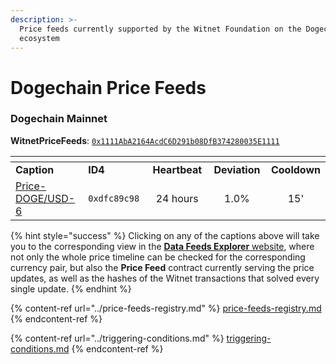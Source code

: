 ```yaml
---
description: >-
  Price feeds currently supported by the Witnet Foundation on the Dogechain
  ecosystem
---
```


# Dogechain Price Feeds

### Dogechain Mainnet

**WitnetPriceFeeds**: [`0x1111AbA2164AcdC6D291b08DfB374280035E1111`](https://explorer.dogechain.dog/address/0x1111AbA2164AcdC6D291b08DfB374280035E1111)

<table data-header-hidden><thead><tr><th width="193"></th><th width="150"></th><th width="150" align="center"></th><th width="133" align="center"></th><th align="center"></th></tr></thead><tbody><tr><td><strong>Caption</strong></td><td><strong>ID4</strong></td><td align="center"><strong>Heartbeat</strong></td><td align="center"><strong>Deviation</strong></td><td align="center"><strong>Cooldown</strong></td></tr><tr><td><a href="https://feeds.witnet.io/feeds/dogechain-mainnet_doge-usd_6">Price-DOGE/USD-6</a></td><td><code>0xdfc89c98</code></td><td align="center">24 hours</td><td align="center">1.0%</td><td align="center">15'</td></tr></tbody></table>

{% hint style="success" %}
Clicking on any of the captions above will take you to the corresponding view in the [**Data Feeds Explorer** website](https://feeds.witnet.io), where not only the whole price timeline can be checked for the corresponding currency pair, but also the **Price Feed** contract currently serving the price updates, as well as the hashes of the Witnet transactions that solved every single update.
{% endhint %}

{% content-ref url="../price-feeds-registry.md" %}
[price-feeds-registry.md](../price-feeds-registry.md)
{% endcontent-ref %}

{% content-ref url="../triggering-conditions.md" %}
[triggering-conditions.md](../triggering-conditions.md)
{% endcontent-ref %}
